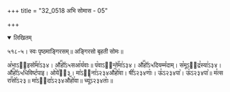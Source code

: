+++
title = "32_0518 अभि सोमास - 05"

+++
<details open><summary>लिखितम्</summary>

५१८-५। स्वः पृष्ठमाङ्गिरसम्॥ अङ्गिरसो बृहती सोमः॥

अ꣡भाऽ२᳐इसो꣣꣯मा꣢ऽ३४। औ꣣꣯हो꣤ऽ५सआ꣯य꣤वाः॥ प꣡वाऽ२᳐न्ते꣣꣯मा꣢ऽ३४। औ꣣꣯हो꣤ऽ५दियम्म꣤दाम्। स꣡मूऽ२᳐द्र꣣स्या꣢ऽ३४। औ꣣꣯हो꣤ऽ५धिविष्ट꣤पाइ। ओ꣡ये꣢ऽ᳐३। मा꣡ऽ२᳐ना꣣ऽ२३४औ꣥꣯हो꣯वा। षी꣣ऽ२३४णाः꣥। ऊ꣣ऽ२३४पा꣥। ऊ꣣ऽ२३४पा꣥॥ म꣣त्स रा꣢꣯सो꣡ऽ२३॥ मा꣡ऽ२᳐दा꣣ऽ२३४औ꣥꣯हो꣯वा॥ च्यू꣣ऽ२३४ताः꣥॥
</details>